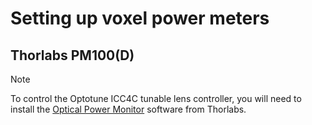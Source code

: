 # Setting up voxel power meters

## Thorlabs PM100(D)

> [!NOTE]
> To control the Optotune ICC4C tunable lens controller, you will need to install the [Optical Power Monitor](https://www.thorlabs.com/software_pages/ViewSoftwarePage.cfm?Code=OPM) software from Thorlabs.
